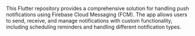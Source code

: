 This Flutter repository provides a comprehensive solution for handling push notifications using Firebase Cloud Messaging (FCM). The app allows users to send, receive, and manage notifications with custom functionality, including scheduling reminders and handling different notification types.

